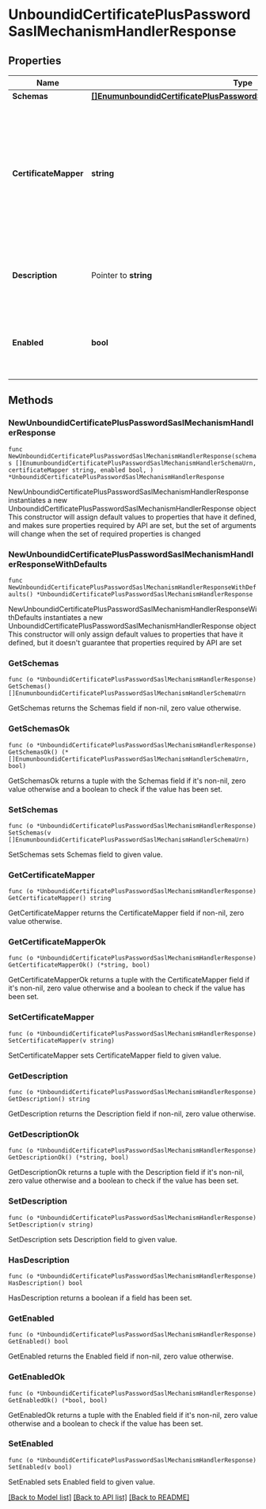 # UnboundidCertificatePlusPasswordSaslMechanismHandlerResponse

## Properties

Name | Type | Description | Notes
------------ | ------------- | ------------- | -------------
**Schemas** | [**[]EnumunboundidCertificatePlusPasswordSaslMechanismHandlerSchemaUrn**](EnumunboundidCertificatePlusPasswordSaslMechanismHandlerSchemaUrn.md) |  | 
**CertificateMapper** | **string** | The certificate mapper that will be used to identify the target user based on the certificate that was presented to the server. | 
**Description** | Pointer to **string** | A description for this SASL Mechanism Handler | [optional] 
**Enabled** | **bool** | Indicates whether the SASL mechanism handler is enabled for use. | 

## Methods

### NewUnboundidCertificatePlusPasswordSaslMechanismHandlerResponse

`func NewUnboundidCertificatePlusPasswordSaslMechanismHandlerResponse(schemas []EnumunboundidCertificatePlusPasswordSaslMechanismHandlerSchemaUrn, certificateMapper string, enabled bool, ) *UnboundidCertificatePlusPasswordSaslMechanismHandlerResponse`

NewUnboundidCertificatePlusPasswordSaslMechanismHandlerResponse instantiates a new UnboundidCertificatePlusPasswordSaslMechanismHandlerResponse object
This constructor will assign default values to properties that have it defined,
and makes sure properties required by API are set, but the set of arguments
will change when the set of required properties is changed

### NewUnboundidCertificatePlusPasswordSaslMechanismHandlerResponseWithDefaults

`func NewUnboundidCertificatePlusPasswordSaslMechanismHandlerResponseWithDefaults() *UnboundidCertificatePlusPasswordSaslMechanismHandlerResponse`

NewUnboundidCertificatePlusPasswordSaslMechanismHandlerResponseWithDefaults instantiates a new UnboundidCertificatePlusPasswordSaslMechanismHandlerResponse object
This constructor will only assign default values to properties that have it defined,
but it doesn't guarantee that properties required by API are set

### GetSchemas

`func (o *UnboundidCertificatePlusPasswordSaslMechanismHandlerResponse) GetSchemas() []EnumunboundidCertificatePlusPasswordSaslMechanismHandlerSchemaUrn`

GetSchemas returns the Schemas field if non-nil, zero value otherwise.

### GetSchemasOk

`func (o *UnboundidCertificatePlusPasswordSaslMechanismHandlerResponse) GetSchemasOk() (*[]EnumunboundidCertificatePlusPasswordSaslMechanismHandlerSchemaUrn, bool)`

GetSchemasOk returns a tuple with the Schemas field if it's non-nil, zero value otherwise
and a boolean to check if the value has been set.

### SetSchemas

`func (o *UnboundidCertificatePlusPasswordSaslMechanismHandlerResponse) SetSchemas(v []EnumunboundidCertificatePlusPasswordSaslMechanismHandlerSchemaUrn)`

SetSchemas sets Schemas field to given value.


### GetCertificateMapper

`func (o *UnboundidCertificatePlusPasswordSaslMechanismHandlerResponse) GetCertificateMapper() string`

GetCertificateMapper returns the CertificateMapper field if non-nil, zero value otherwise.

### GetCertificateMapperOk

`func (o *UnboundidCertificatePlusPasswordSaslMechanismHandlerResponse) GetCertificateMapperOk() (*string, bool)`

GetCertificateMapperOk returns a tuple with the CertificateMapper field if it's non-nil, zero value otherwise
and a boolean to check if the value has been set.

### SetCertificateMapper

`func (o *UnboundidCertificatePlusPasswordSaslMechanismHandlerResponse) SetCertificateMapper(v string)`

SetCertificateMapper sets CertificateMapper field to given value.


### GetDescription

`func (o *UnboundidCertificatePlusPasswordSaslMechanismHandlerResponse) GetDescription() string`

GetDescription returns the Description field if non-nil, zero value otherwise.

### GetDescriptionOk

`func (o *UnboundidCertificatePlusPasswordSaslMechanismHandlerResponse) GetDescriptionOk() (*string, bool)`

GetDescriptionOk returns a tuple with the Description field if it's non-nil, zero value otherwise
and a boolean to check if the value has been set.

### SetDescription

`func (o *UnboundidCertificatePlusPasswordSaslMechanismHandlerResponse) SetDescription(v string)`

SetDescription sets Description field to given value.

### HasDescription

`func (o *UnboundidCertificatePlusPasswordSaslMechanismHandlerResponse) HasDescription() bool`

HasDescription returns a boolean if a field has been set.

### GetEnabled

`func (o *UnboundidCertificatePlusPasswordSaslMechanismHandlerResponse) GetEnabled() bool`

GetEnabled returns the Enabled field if non-nil, zero value otherwise.

### GetEnabledOk

`func (o *UnboundidCertificatePlusPasswordSaslMechanismHandlerResponse) GetEnabledOk() (*bool, bool)`

GetEnabledOk returns a tuple with the Enabled field if it's non-nil, zero value otherwise
and a boolean to check if the value has been set.

### SetEnabled

`func (o *UnboundidCertificatePlusPasswordSaslMechanismHandlerResponse) SetEnabled(v bool)`

SetEnabled sets Enabled field to given value.



[[Back to Model list]](../README.md#documentation-for-models) [[Back to API list]](../README.md#documentation-for-api-endpoints) [[Back to README]](../README.md)


